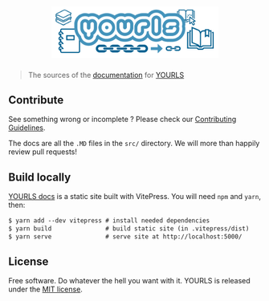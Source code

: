 <h1 align="center">
  <a href="https://yourls.org">
    <img src="src/public/banner.png" width=66% alt="YOURLS">
  </a>
</h1>

> The sources of the [documentation](https://docs.yourls.org) for [YOURLS](https://yourls.org)

## Contribute

See something wrong or incomplete ? Please check our [Contributing Guidelines](https://github.com/YOURLS/.github/blob/master/CONTRIBUTING.md).

The docs are all the `.MD` files in the `src/` directory. We will more than happily review pull requests!

## Build locally

[YOURLS docs](https://docs.yourls.org/) is a static site built with VitePress. You will need `npm` and `yarn`, then:

```shell
$ yarn add --dev vitepress # install needed dependencies
$ yarn build               # build static site (in .vitepress/dist)
$ yarn serve               # serve site at http://localhost:5000/
```

## License

Free software. Do whatever the hell you want with it.
YOURLS is released under the [MIT license](LICENSE).
